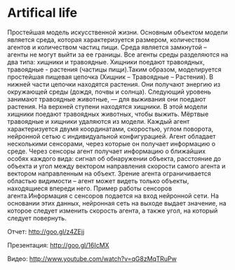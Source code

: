 Artifical life
==============
Простейшая модель искусственной жизни.
Основным объектом модели является среда, которая характеризуется размером, количеством агентов и количеством частиц пищи. Среда является замкнутой – агенты не могут выйти за ее границы. Все агенты среды разделяются на два типа: хищники и травоядные. Хищники поедают травоядных, травоядные - растения (частицы пищи).Таким образом, моделируется простейшая пищевая цепочка (Хищник – Травоядные – Растения).
В нижней части цепочки находятся растения. Они получают энергию из окружающей среды (дождя, почвы и солнца). Следующий уровень занимают травоядные животные, — для выживания они поедают растения. На верхней ступени находятся хищники. В этой модели хищники поедают травоядных животных, чтобы выжить. Мёртвые травоядные и хищники удаляются из модели.
Каждый агент характеризуется двумя координатами, скоростью, углом поворота, нейронной сетью с индивидуальной конфигурацией. Агент обладает несколькими сенсорами, через которые он получает информацию о среде. Через сенсоры агент получает информацию о ближайших особях каждого вида: сигнал об обнаружении объекта, расстояние до объекта и угол между вектором направления скорости самого агента и вектором направленным на объект. Зрение агента ограничивается областью видимости – агент может видеть только объекты, находящиеся впереди него.
Пример работы сенсоров агента.Информация с сенсоров подается на вход нейронной сети. На основании этих данных, нейронная сеть на выходе выдает значение, на которое следует изменить скорость агента, а также угол, на который следует повернуть.

Отчет: http://goo.gl/z4ZEjj

Презентация: http://goo.gl/16IcMX

Видео: http://www.youtube.com/watch?v=qG8zMqTRuPw
